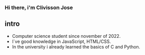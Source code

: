 ### Hi there, i'm Clivisson Jose

## intro


- Computer science student since november of 2022.
- I`ve good knowledge in JavaScript, HTML/CSS.
- In the university i already learned the basics of C  and Python.
